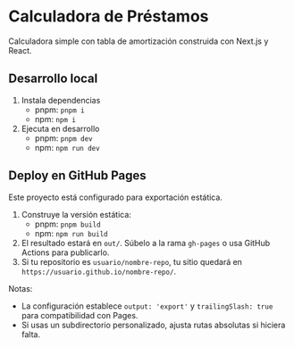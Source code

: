 # Calculadora de Préstamos

Calculadora simple con tabla de amortización construida con Next.js y React.

## Desarrollo local

1. Instala dependencias
   - pnpm: `pnpm i`
   - npm: `npm i`
2. Ejecuta en desarrollo
   - pnpm: `pnpm dev`
   - npm: `npm run dev`

## Deploy en GitHub Pages

Este proyecto está configurado para exportación estática.

1. Construye la versión estática:
   - pnpm: `pnpm build`
   - npm: `npm run build`
2. El resultado estará en `out/`. Súbelo a la rama `gh-pages` o usa GitHub Actions para publicarlo.
3. Si tu repositorio es `usuario/nombre-repo`, tu sitio quedará en `https://usuario.github.io/nombre-repo/`.

Notas:
- La configuración establece `output: 'export'` y `trailingSlash: true` para compatibilidad con Pages.
- Si usas un subdirectorio personalizado, ajusta rutas absolutas si hiciera falta.
